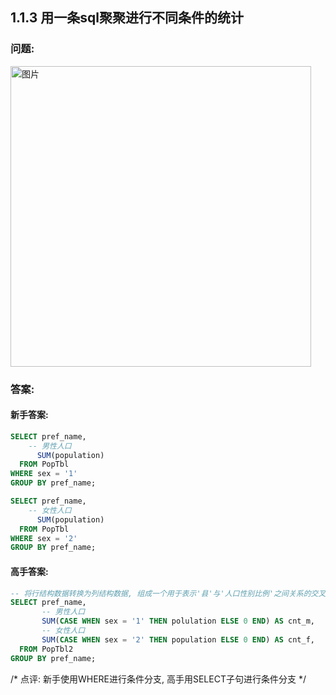 ## 1.1.3 用一条sql聚聚进行不同条件的统计

### 问题:
<img width="481" alt="图片" src="https://user-images.githubusercontent.com/19871320/71459520-dce04980-27e2-11ea-88bc-6979b4f495e3.png">

### 答案:
#### 新手答案:
```sql
SELECT pref_name,
    -- 男性人口
      SUM(population)
  FROM PopTbl
WHERE sex = '1'
GROUP BY pref_name;

SELECT pref_name,
    -- 女性人口
      SUM(population)
  FROM PopTbl
WHERE sex = '2'
GROUP BY pref_name;
```
#### 高手答案:
```sql
-- 将行结构数据转换为列结构数据, 组成一个用于表示'县'与'人口性别比例'之间关系的交叉表
SELECT pref_name,
       -- 男性人口
       SUM(CASE WHEN sex = '1' THEN polulation ELSE 0 END) AS cnt_m,
       -- 女性人口
       SUM(CASE WHEN sex = '2' THEN population ELSE 0 END) AS cnt_f,
  FROM PopTbl2
GROUP BY pref_name;
```
/*
点评:
 新手使用WHERE进行条件分支, 高手用SELECT子句进行条件分支
*/
